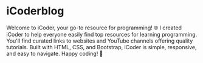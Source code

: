 # iCoderblog
Welcome to iCoder, your go-to resource for programming! 🌐  I created iCoder to help everyone easily find top resources for learning programming. You'll find curated links to websites and YouTube channels offering quality tutorials.  Built with HTML, CSS, and Bootstrap, iCoder is simple, responsive, and easy to navigate. Happy coding! 🚀
